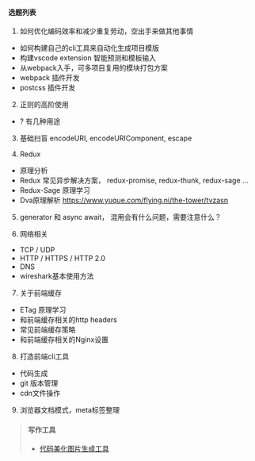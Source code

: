 #### 选题列表
1. 如何优化编码效率和减少重复劳动，空出手来做其他事情
  - 如何构建自己的cli工具来自动化生成项目模版
  - 构建vscode extension 智能预测和模板输入
  - 从webpack入手，可多项目复用的模块打包方案
  - webpack 插件开发
  - postcss 插件开发

2. 正则的高阶使用
  - ? 有几种用途

3. 基础扫盲
  encodeURI, encodeURIComponent, escape

4. Redux
  - 原理分析
  - Redux 常见异步解决方案， redux-promise, redux-thunk, redux-sage ...
  - Redux-Sage 原理学习
  - Dva原理解析 https://www.yuque.com/flying.ni/the-tower/tvzasn

5. generator 和 async await， 混用会有什么问题，需要注意什么？


6. 网络相关
- TCP / UDP
- HTTP / HTTPS / HTTP 2.0
- DNS
- wireshark基本使用方法

7. 关于前端缓存
  - ETag 原理学习
  - 和前端缓存相关的http headers
  - 常见前端缓存策略
  - 和前端缓存相关的Nginx设置

8. 打造前端cli工具
  - 代码生成
  - git 版本管理
  - cdn文件操作

9. 浏览器文档模式，meta标签整理



> #### 写作工具
> - [代码美化图片生成工具 ](https://carbon.now.sh/?bg=rgba(95%2C102%2C109%2C1)&t=cobalt&wt=none&l=javascript&ds=true&dsyoff=20px&dsblur=68px&wc=true&wa=true&pv=56px&ph=56px&ln=false&fm=Hack&fs=14px&lh=133%25&si=false&es=4x&wm=false)
>
>
